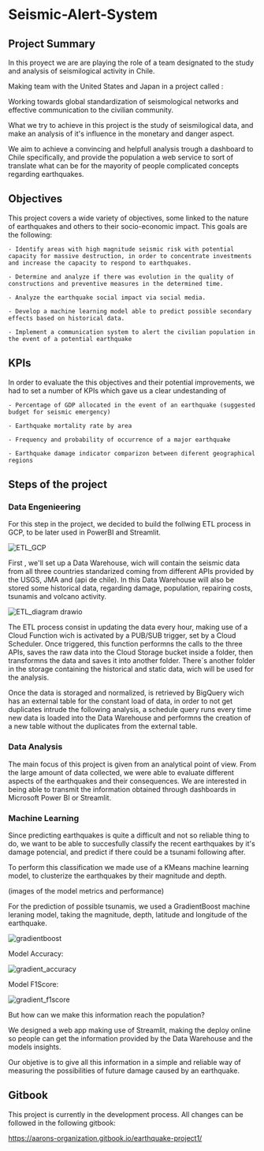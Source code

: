 # Seismic-Alert-System

## Project Summary

In this proyect we are are playing the role of a team designated to the study and analysis of seismilogical activity in Chile.

Making team with the United States and Japan in a project called :

Working towards global standardization of seismological networks and effective communication to the civilian community.

What we try to achieve in this project is the study of seismilogical data, and make an analysis of it's influence in the monetary and danger aspect.

We aim to achieve a convincing and helpfull analysis trough a dashboard to Chile specifically, and provide the population a web service to sort of translate what can be for the mayority of people complicated concepts regarding earthquakes.


## Objectives

This project covers a wide variety of objectives, some linked to the nature of earthquakes and others to their socio-economic impact. This goals are the following:

    - Identify areas with high magnitude seismic risk with potential capacity for massive destruction, in order to concentrate investments and increase the capacity to respond to earthquakes.

    - Determine and analyze if there was evolution in the quality of constructions and preventive measures in the determined time.

    - Analyze the earthquake social impact via social media.

    - Develop a machine learning model able to predict possible secondary effects based on historical data.

    - Implement a communication system to alert the civilian population in the event of a potential earthquake

## KPIs

In order to evaluate the this objectives and their potential improvements, we had to set a number of KPIs which gave us a clear undestanding of 

    - Percentage of GDP allocated in the event of an earthquake (suggested budget for seismic emergency)

    - Earthquake mortality rate by area 

    - Frequency and probability of occurrence of a major earthquake

    - Earthquake damage indicator comparizon between diferent geographical regions  




## Steps of the project

### Data Engenieering

For this step in the project, we decided to build the follwing ETL process in GCP, to be later used in PowerBI and Streamlit.

![ETL_GCP](https://user-images.githubusercontent.com/107011436/204930224-579ed636-4105-48c8-8693-a98310326156.png)

First , we'll set up a Data Warehouse, wich will contain the seismic data from all three countries standarized coming from different APIs provided by the USGS, JMA and (api de chile). In this Data Warehouse will also be stored some historical data, regarding damage, population, repairing costs, tsunamis and volcano activity.

![ETL_diagram drawio](https://user-images.githubusercontent.com/107011436/204930313-15103c5f-f0e4-4939-8fc2-7ba9b3e22e55.png)

The ETL process consist in updating the data every hour, making use of a Cloud Function wich is activated by a PUB/SUB trigger, set by a Cloud Scheduler.
Once triggered, this function performns the calls to the three APIs, saves the raw data into the Cloud Storage bucket inside a folder, then transformns the data and saves it into another folder. There´s another folder in the storage containing the historical and static data, wich will be used for the analysis.

Once the data is storaged and normalized, is retrieved by BigQuery wich has an external table for the constant load of data, in order to not get duplicates intrude the following analysis, a schedule query runs every time new data is loaded into the Data Warehouse and performns the creation of a new table without the duplicates from the external table.

### Data Analysis

The main focus of this project is given from an analytical point of view. From the large amount of data collected, we were able to evaluate different aspects of the earthquakes and their consequences. We are interested in being able to transmit the information obtained through dashboards in Microsoft Power BI or Streamlit.


### Machine Learning

Since predicting earthquakes is quite a difficult and not so reliable thing to do, we want to be able to succesfully classify the recent earthquakes by it's damage potencial, and predict if there could be a tsunami following after.

To perform this classification we made use of a KMeans machine learning model, to clusterize the earthquakes by their magnitude and depth.

(images of the model metrics and performance)

For the prediction of possible tsunamis, we used a GradientBoost machine leraning model, taking the magnitude, depth, latitude and longitude of the earthquake.

![gradientboost](https://user-images.githubusercontent.com/107011436/204930625-b15c6a96-0365-47b8-b093-2218e5fbea0e.png)

Model Accuracy:

![gradient_accuracy](https://user-images.githubusercontent.com/107011436/204930855-7a3afa73-67dd-4d9b-8989-3d0d61df93b7.png)

Model F1Score:

![gradient_f1score](https://user-images.githubusercontent.com/107011436/204930941-00c2a6f0-5e19-4a97-aeef-4392d94e17c4.png)

But how can we make this information reach the population?

We designed a web app making use of Streamlit, making the deploy online so people can get the information provided by the Data Warehouse and the models insights.

Our objetive is to give all this information in a simple and reliable way of measuring the possibilities of future damage caused by an earthquake.


## Gitbook

This project is currently in the development process. All changes can be followed in the following gitbook: 

https://aarons-organization.gitbook.io/earthquake-project1/